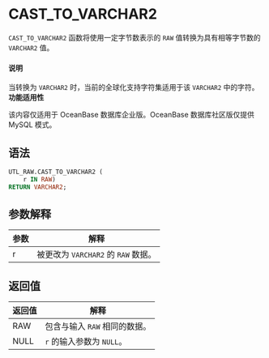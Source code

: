 # CAST_TO_VARCHAR2 

`CAST_TO_VARCHAR2` 函数将使用一定字节数表示的 `RAW` 值转换为具有相等字节数的 `VARCHAR2` 值。

  <main id="notice" type='explain'>
    <h4>说明</h4>
    <p>当转换为 <code>VARCHAR2</code> 时，当前的全球化支持字符集适用于该 <code>VARCHAR2</code> 中的字符。
    <strong>功能适用性</strong></p>
    <p>该内容仅适用于 OceanBase 数据库企业版。OceanBase 数据库社区版仅提供 MySQL 模式。</p>
  </main>

## 语法 

```sql
UTL_RAW.CAST_TO_VARCHAR2 (
    r IN RAW) 
RETURN VARCHAR2;
```



## 参数解释 


| **参数** |         **解释**          |
|--------|-------------------------|
| r      | 被更改为 `VARCHAR2` 的 `RAW` 数据。 |



## 返回值 

| **返回值** |      **解释**      |
|---------|------------------|
| RAW     | 包含与输入 `RAW` 相同的数据。 |
| NULL    | `r` 的输入参数为 `NULL`。 |



